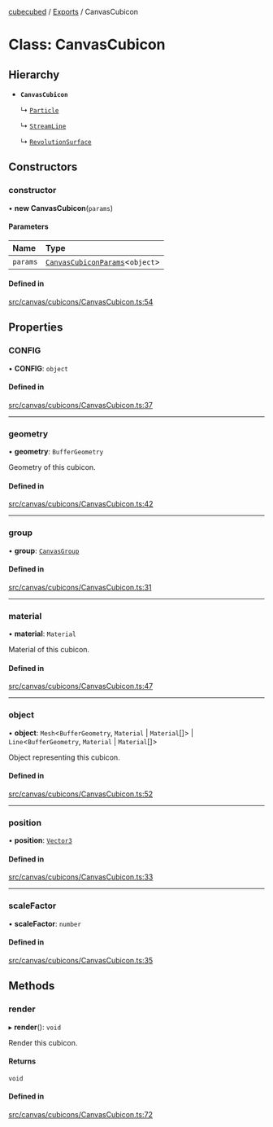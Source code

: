 [cubecubed](/reference/README.md) / [Exports](/reference/modules.md) / CanvasCubicon

# Class: CanvasCubicon

## Hierarchy

- **`CanvasCubicon`**

  ↳ [`Particle`](/reference/classes/Particle.md)

  ↳ [`StreamLine`](/reference/classes/StreamLine.md)

  ↳ [`RevolutionSurface`](/reference/classes/RevolutionSurface.md)

## Constructors

### constructor

• **new CanvasCubicon**(`params`)

#### Parameters

| Name | Type |
| :------ | :------ |
| `params` | [`CanvasCubiconParams`](/reference/interfaces/CanvasCubiconParams.md)<`object`\> |

#### Defined in

[src/canvas/cubicons/CanvasCubicon.ts:54](https://github.com/imaphatduc/cubecubed/blob/f8be6e1/src/canvas/cubicons/CanvasCubicon.ts#L54)

## Properties

### CONFIG

• **CONFIG**: `object`

#### Defined in

[src/canvas/cubicons/CanvasCubicon.ts:37](https://github.com/imaphatduc/cubecubed/blob/f8be6e1/src/canvas/cubicons/CanvasCubicon.ts#L37)

___

### geometry

• **geometry**: `BufferGeometry`

Geometry of this cubicon.

#### Defined in

[src/canvas/cubicons/CanvasCubicon.ts:42](https://github.com/imaphatduc/cubecubed/blob/f8be6e1/src/canvas/cubicons/CanvasCubicon.ts#L42)

___

### group

• **group**: [`CanvasGroup`](/reference/classes/CanvasGroup.md)

#### Defined in

[src/canvas/cubicons/CanvasCubicon.ts:31](https://github.com/imaphatduc/cubecubed/blob/f8be6e1/src/canvas/cubicons/CanvasCubicon.ts#L31)

___

### material

• **material**: `Material`

Material of this cubicon.

#### Defined in

[src/canvas/cubicons/CanvasCubicon.ts:47](https://github.com/imaphatduc/cubecubed/blob/f8be6e1/src/canvas/cubicons/CanvasCubicon.ts#L47)

___

### object

• **object**: `Mesh`<`BufferGeometry`, `Material` \| `Material`[]\> \| `Line`<`BufferGeometry`, `Material` \| `Material`[]\>

Object representing this cubicon.

#### Defined in

[src/canvas/cubicons/CanvasCubicon.ts:52](https://github.com/imaphatduc/cubecubed/blob/f8be6e1/src/canvas/cubicons/CanvasCubicon.ts#L52)

___

### position

• **position**: [`Vector3`](/reference/classes/Vector3.md)

#### Defined in

[src/canvas/cubicons/CanvasCubicon.ts:33](https://github.com/imaphatduc/cubecubed/blob/f8be6e1/src/canvas/cubicons/CanvasCubicon.ts#L33)

___

### scaleFactor

• **scaleFactor**: `number`

#### Defined in

[src/canvas/cubicons/CanvasCubicon.ts:35](https://github.com/imaphatduc/cubecubed/blob/f8be6e1/src/canvas/cubicons/CanvasCubicon.ts#L35)

## Methods

### render

▸ **render**(): `void`

Render this cubicon.

#### Returns

`void`

#### Defined in

[src/canvas/cubicons/CanvasCubicon.ts:72](https://github.com/imaphatduc/cubecubed/blob/f8be6e1/src/canvas/cubicons/CanvasCubicon.ts#L72)
